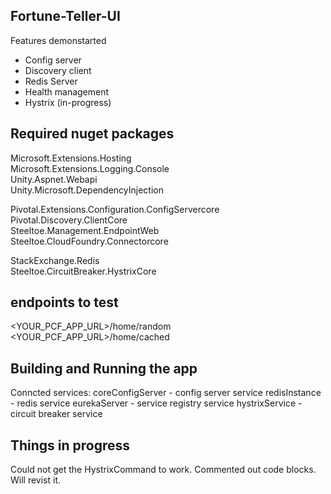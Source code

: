 ## Fortune-Teller-UI

Features demonstarted 

* Config server
* Discovery client
* Redis Server
* Health management
* Hystrix (in-progress)



 ## Required nuget packages

Microsoft.Extensions.Hosting  
Microsoft.Extensions.Logging.Console  
Unity.Aspnet.Webapi   
Unity.Microsoft.DependencyInjection  

Pivotal.Extensions.Configuration.ConfigServercore  
Pivotal.Discovery.ClientCore  
Steeltoe.Management.EndpointWeb  
Steeltoe.CloudFoundry.Connectorcore  

StackExchange.Redis  
Steeltoe.CircuitBreaker.HystrixCore  



## endpoints to test 

<YOUR_PCF_APP_URL>/home/random
<YOUR_PCF_APP_URL>/home/cached


## Building and Running the app

Conncted services:
coreConfigServer    -   config server service
redisInstance       -   redis service 
eurekaServer        -   service registry service
hystrixService      -   circuit breaker service

## Things in progress
Could not get the HystrixCommand to work. Commented out code blocks. Will revist it.
